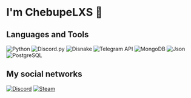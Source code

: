 # I'm ChebupeLXS 👋

## Languages and Tools

![Python](https://img.shields.io/badge/-Python-f98cff?style=for-the-badge&logo=python)
![Discord.py](https://img.shields.io/badge/-Discord.py-f98cff?style=for-the-badge&logo=discord)
![Disnake](https://img.shields.io/badge/-Disnake-f98cff?style=for-the-badge&logo=discord)
![Telegram API](https://img.shields.io/badge/-Telegram_API-f98cff?style=for-the-badge&logo=telegram)
![MongoDB](https://img.shields.io/badge/-MongoDB-f98cff?style=for-the-badge&logo=mongodb)
![Json](https://img.shields.io/badge/-Json-f98cff?style=for-the-badge&logo=json)
![PostgreSQL](https://img.shields.io/badge/-PostgreSQL-f98cff?style=for-the-badge&logo=PostgreSQL)

## My social networks

[![Discord](https://img.shields.io/badge/-Discord_server-f98cff?style=for-the-badge&logo=discord)](https://discord.gg/gesVmX7D9R)
[![Steam](https://img.shields.io/badge/-Steam-f98cff?style=for-the-badge&logo=steam)](https://steamcommunity.com/id/uwuvka)